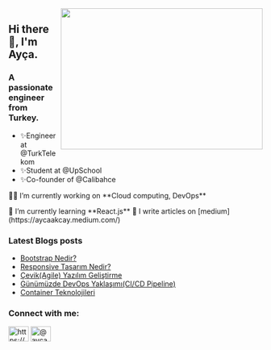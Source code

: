 <img src="https://media.giphy.com/media/ny7UCd6JETnmE/giphy.gif" align="right" width="400" height="280" >
<h2 >Hi there 👋, I'm Ayça.</h2>
<h3 >A passionate engineer from Turkey.</h3>


 
  - ✨Engineer at @TurkTelekom  
  - ✨Student at @UpSchool       
  - ✨Co-founder of @Calibahce    


 <p> 👨‍💻 I’m currently working on **Cloud computing, DevOps** </p>
 🌱  I’m currently learning **React.js** 
 📝 I write articles on [medium](https://aycaakcay.medium.com/) 



### Latest Blogs posts
<!-- BLOG-POST-LIST:START -->
- [Bootstrap Nedir?](https://aycaakcay.medium.com/bootstrap-nedir-b183e8274cd8?source=rss-7b35a05877bf------2)
- [Responsive Tasarım Nedir?](https://aycaakcay.medium.com/responsive-tasar%C4%B1m-nedir-3c9b789967ad?source=rss-7b35a05877bf------2)
- [Çevik&lpar;Agile&rpar; Yazılım Geliştirme](https://aycaakcay.medium.com/%C3%A7evik-agile-yaz%C4%B1l%C4%B1m-geli%C5%9Ftirme-7cbcb97c32eb?source=rss-7b35a05877bf------2)
- [Günümüzde DevOps Yaklaşımı&lpar;CI/CD Pipeline&rpar;](https://medium.com/t%C3%BCrk-telekom-bulut-teknolojileri/g%C3%BCn%C3%BCm%C3%BCzde-devops-yakla%C5%9F%C4%B1m%C4%B1-ci-cd-pipeline-bbbc32d1fdb6?source=rss-7b35a05877bf------2)
- [Container Teknolojileri](https://medium.com/t%C3%BCrk-telekom-bulut-teknolojileri/container-teknolojileri-cfeb22e1de66?source=rss-7b35a05877bf------2)
<!-- BLOG-POST-LIST:END -->

<h3 align="left">Connect with me:</h3>
<p align="left">
<a href="https://linkedin.com/in/https://www.linkedin.com/in/ayca-akcay/" target="blank"><img align="center" src="https://raw.githubusercontent.com/rahuldkjain/github-profile-readme-generator/master/src/images/icons/Social/linked-in-alt.svg" alt="https://www.linkedin.com/in/ayca-akcay/" height="30" width="40" /></a>
<a href="https://medium.com/@aycaakcay" target="blank"><img align="center" src="https://raw.githubusercontent.com/rahuldkjain/github-profile-readme-generator/master/src/images/icons/Social/medium.svg" alt="@aycaakcay" height="30" width="40" /></a>
</p>




<!--
**aycakcayy/aycakcayy** is a ✨ _special_ ✨ repository because its `README.md` (this file) appears on your GitHub profile.

